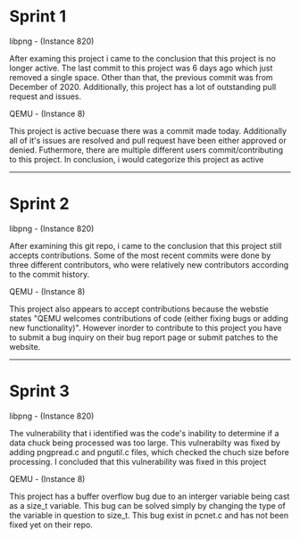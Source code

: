 # Sprint 1

libpng - (Instance 820)

After examing this project i came to the conclusion that this project is no longer active. The last commit to this project was 6 days ago which just removed a single space. Other than that, the previous commit was from December of 2020. Additionally, this project has a lot of outstanding pull request and issues.

QEMU - (Instance 8)

This project is active becuase there was a commit made today. Additionally all of it's issues are resolved and pull request have been either approved or denied. Futhermore, there are multiple different users commit/contributing to this project. In conclusion, i would categorize this project as active

---

# Sprint 2

libpng - (Instance 820)

After examining this git repo, i came to the conclusion that this project still accepts contributions. Some of the most recent commits were done by three different contributors, who were relatively new contributors according to the commit history.

QEMU - (Instance 8)

This project also appears to accept contributions because the webstie states "QEMU welcomes contributions of code (either fixing bugs or adding new functionality)". However inorder to contribute to this project you have to submit a bug inquiry on their bug report page or submit patches to the website.

---

# Sprint 3

libpng - (Instance 820)

The vulnerability that i identified was the code's inability to determine if a data chuck being processed was too large. This vulnerabilty was fixed by adding pngpread.c and pngutil.c files, which checked the chuch size before processing. I concluded that this vulnerability was fixed in this project

QEMU - (Instance 8)

This project has a buffer overflow bug due to an interger variable being cast as a size_t variable. This bug can be solved simply by changing the type of the variable in question to size_t. This bug exist in pcnet.c and has not been fixed yet on their repo.
